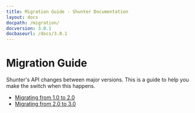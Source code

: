 ```yaml
---
title: Migration Guide - Shunter Documentation
layout: docs
docpath: /migration/
docversion: 3.0.1
docbaseurl: /docs/3.0.1
---
```


Migration Guide
===============

Shunter's API changes between major versions. This is a guide to help you make the switch when this happens.

- [Migrating from 1.0 to 2.0](2.0.html)
- [Migrating from 2.0 to 3.0](3.0.html)
